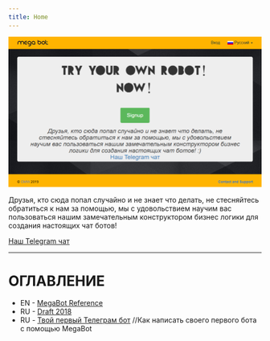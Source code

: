 ```yaml
---
title: Home
---
```

![006](/ru/img/006.png "Стартовая страница")

Друзья, кто сюда попал случайно и не знает что делать, не стесняйтесь обратиться к нам за помощью, мы с удовольствием научим вас пользоваться нашим замечательным конструктором бизнес логики для создания настоящих чат ботов!

[Наш Telegram чат]( https://t.me/joinchat/ADhF90xxUjhnmbEqi32Hlw )

-----

# ОГЛАВЛЕНИЕ

* EN - [MegaBot Reference]( /en/reference )
* RU - [Draft 2018]( /ru/draft-2018 )
* RU - [Твой первый Телеграм бот]( /ru/first-telegram-bot ) //Как написать своего первого бота с помощью MegaBot

